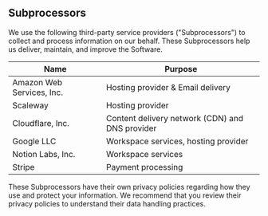 ## Subprocessors

We use the following third-party service providers ("Subprocessors") to collect and process information on our behalf. These Subprocessors help us deliver, maintain, and improve the Software.

| Name                          | Purpose                                                                                      |
|--------------------------------|----------------------------------------------------------------------------------------------|
| Amazon Web Services, Inc.      | Hosting provider & Email delivery                                                            |
| Scaleway                       | Hosting provider                                                                             |
| Cloudflare, Inc.               | Content delivery network (CDN) and DNS provider                                              |
| Google LLC                     | Workspace services, hosting provider                                                         |
| Notion Labs, Inc.              | Workspace services                                                                           |
| Stripe                         | Payment processing                                                                           |

These Subprocessors have their own privacy policies regarding how they use and protect your information. We recommend that you review their privacy policies to understand their data handling practices.
